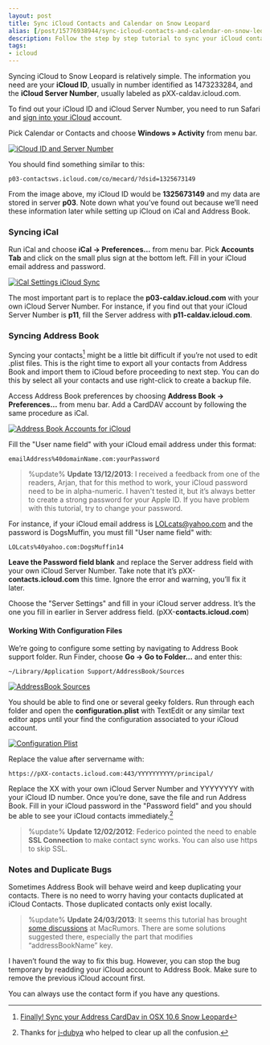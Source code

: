 ```yaml
---
layout: post
title: Sync iCloud Contacts and Calendar on Snow Leopard
alias: [/post/15776938944/sync-icloud-contacts-and-calendar-on-snow-leopard, post/15776938944/]
description: Follow the step by step tutorial to sync your iCloud contacts and calendar on Snow Leopard.
tags:
- icloud
---
```

Syncing iCloud to Snow Leopard is relatively simple. The information you need are your __iCloud ID__, usually in number identified as 1473233284, and the __iCloud Server Number__, usually labeled as pXX-caldav.icloud.com.

To find out your iCloud ID and iCloud Server Number, you need to run Safari and [sign into your iCloud](https://www.icloud.com/ "iCloud") account.

Pick Calendar or Contacts and choose __Windows » Activity__ from menu bar.

[ ![iCloud ID and Server Number][img1] ](http://images.sayzlim.net/2012/01/sync_icloud_id.jpg "iCloud ID and Server Number")

[img1]: http://images.sayzlim.net/2012/01/sync_icloud_id.jpg "iCloud ID and Server Number"

You should find something similar to this:

	p03-contactsws.icloud.com/co/mecard/?dsid=1325673149

From the image above, my iCloud ID would be __1325673149__ and my data are stored in server __p03__. Note down what you’ve found out because we’ll need these information later while setting up iCloud on iCal and Address Book.

### Syncing iCal
Run iCal and choose __iCal -&gt; Preferences…__ from menu bar. Pick __Accounts Tab__ and click on the small plus sign at the bottom left. Fill in your iCloud email address and password.

[ ![iCal Settings iCloud Sync][img2] ](http://images.sayzlim.net/2012/01/sync_ical_setting.jpg "iCal Settings iCloud Sync")

[img2]: http://images.sayzlim.net/2012/01/sync_ical_setting.jpg "iCal Settings iCloud Sync"

The most important part is to replace the __p03-caldav.icloud.com__ with your own iCloud Server Number. For instance, if you find out that your iCloud Server Number is __p11__, fill the Server address with __p11-caldav.icloud.com__.

### Syncing Address Book
Syncing your contacts[^1] might be a little bit difficult if you’re not used to edit .plist files. This is the right time to export all your contacts from Address Book and import them to iCloud before proceeding to next step. You can do this by select all your contacts and use right-click to create a backup file.

Access Address Book preferences by choosing __Address Book -&gt; Preferences…__ from menu bar. Add a CardDAV account by following the same procedure as iCal.

[ ![Address Book Accounts for iCloud][img3] ](http://images.sayzlim.net/2012/01/sync_addressbook.jpg "Address Book Accounts for iCloud")

[img3]: http://images.sayzlim.net/2012/01/sync_addressbook.jpg "Address Book Accounts for iCloud"

Fill the "User name field" with your iCloud email address under this format:

	emailAddress%40domainName.com:yourPassword

> %update%
> __Update 13/12/2013__: I received a feedback from one of the readers, Arjan, that for this method to work, your iCloud password need to be in alpha-numeric. I haven't tested it, but it’s always better to create a strong password for your Apple ID. If you have problem with this tutorial, try to change your password.

For instance, if your iCloud email address is LOLcats@yahoo.com and the password is DogsMuffin, you must fill "User name field" with:

	LOLcats%40yahoo.com:DogsMuffin14

__Leave the Password field blank__ and replace the Server address field with your own iCloud Server Number. Take note that it’s pXX-__contacts.icloud.com__ this time. Ignore the error and warning, you’ll fix it later.

Choose the "Server Settings" and fill in your iCloud server address. It’s the one you fill in earlier in Server address field. (pXX-__contacts.icloud.com__)

#### Working With Configuration Files
We’re going to configure some setting by navigating to Address Book support folder. Run Finder, choose __Go -&gt; Go to Folder…__ and enter this:

	~/Library/Application Support/AddressBook/Sources

[ ![AddressBook Sources][img4] ](http://images.sayzlim.net/2012/01/sync_folder.jpg "AddressBook Sources")

[img4]: http://images.sayzlim.net/2012/01/sync_folder.jpg "AddressBook Sources"

You should be able to find one or several geeky folders. Run through each folder and open the __configuration.plist__ with TextEdit or any similar text editor apps until your find the configuration associated to your iCloud account.

[ ![Configuration Plist][img7] ](http://images.sayzlim.net/2012/01/sync_configuration.jpg "Configuration Plist")

[img7]: http://images.sayzlim.net/2012/01/sync_configuration.jpg "Configuration Plist"

Replace the value after servername with:

	https://pXX-contacts.icloud.com:443/YYYYYYYYYY/principal/

Replace the XX with your own iCloud Server Number and YYYYYYYY with your iCloud ID number. Once you’re done, save the file and run Address Book. Fill in your iCloud password in the "Password field" and you should be able to see your iCloud contacts immediately.[^2]

> %update%
> __Update 12/02/2012__: Federico pointed the need to enable __SSL Connection__ to make contact sync works. You can also use https to skip SSL.

### Notes and Duplicate Bugs
Sometimes Address Book will behave weird and keep duplicating your contacts. There is no need to worry having your contacts duplicated at iCloud Contacts. Those duplicated contacts only exist locally.

> %update%
> __Update 24/03/2013__: It seems this tutorial has brought [some discussions][15] at MacRumors. There are some solutions suggested there, especially the part that modifies “addressBookName” key.

[15]: http://forums.macrumors.com/showthread.php?p=14811447 "Finally! Sync your Address CardDav in OSX 10.6 Snow Leopard"

I haven’t found the way to fix this bug. However, you can stop the bug temporary by readding your iCloud account to Address Book. Make sure to remove the previous iCloud account first.

You can always use the contact form if you have any questions.

[^1]: [Finally! Sync your Address CardDav in OSX 10.6 Snow Leopard](http://forums.macrumors.com/showthread.php?t=1265730)
[^2]: Thanks for [j-dubya](http://forums.macrumors.com/member.php?u=636665) who helped to clear up all the confusion.
